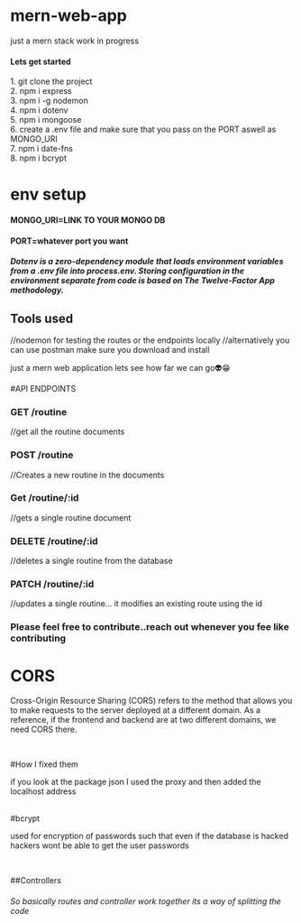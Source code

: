# mern-web-app
just a mern stack work in progress

 <h4>Lets get started</h4>
 1. git clone the project </br>
 2. npm i express </br>
 3. npm i -g nodemon </br>
 4. npm i dotenv</br>
 5. npm i mongoose </br>
 6. create a .env file and make sure that you pass on the PORT aswell as MONGO_URI </br>
 7. npm i date-fns </br>
 8. npm i bcrypt </br>
 
 # env setup
 <h4>MONGO_URI=LINK TO YOUR MONGO DB</h4>
 <h4>PORT=whatever port you want</h4>
 
 <h5>Dotenv is a zero-dependency module that loads environment variables
 from a .env file into process.env. Storing configuration in the environment
separate from code is based on The Twelve-Factor App methodology.
</h5>
 <h2>Tools used</h2>
  //nodemon for testing the routes or the endpoints locally
  //alternatively you can use postman make sure you download and install

<p>just a mern web application lets see how far we can go👽😁</>

#API ENDPOINTS 

  <h3>GET /routine</h3> //get all the routine documents
  
  <h3>POST /routine</h3> //Creates a new routine in the documents
  
  <h3>Get /routine/:id</h3> //gets a single routine document
  
  <h3>DELETE /routine/:id</h3> //deletes a single routine from the database
  
  <h3>PATCH /routine/:id</h3> //updates a single routine... it modifies an existing route using the id 

<h3>Please feel free to contribute..reach out whenever you fee like contributing</h3>
 
<h1>CORS</h1> 
  <p>Cross-Origin Resource Sharing (CORS) refers to the method that allows you to make requests to the server deployed at a different domain. As a reference, 
  if the frontend and backend are at two different domains, we need CORS there.</p> </br>

 #How I fixed them
  <p>if you look at the package json I used the proxy and then added 
  the localhost address</p> </br>
 #bcrypt 
 <p>used for encryption of passwords such that even if the database is hacked
   hackers wont be able to get the user passwords</p> </br>

##Controllers
 <h6>So basically routes and controller work together its a way
 of splitting the code</h6>
